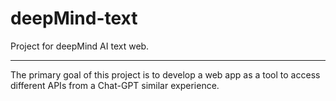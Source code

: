 # deepMind-text
Project for deepMind AI text web.

---

The primary goal of this project is to develop a web app as a tool to access different APIs from a Chat-GPT similar experience.
